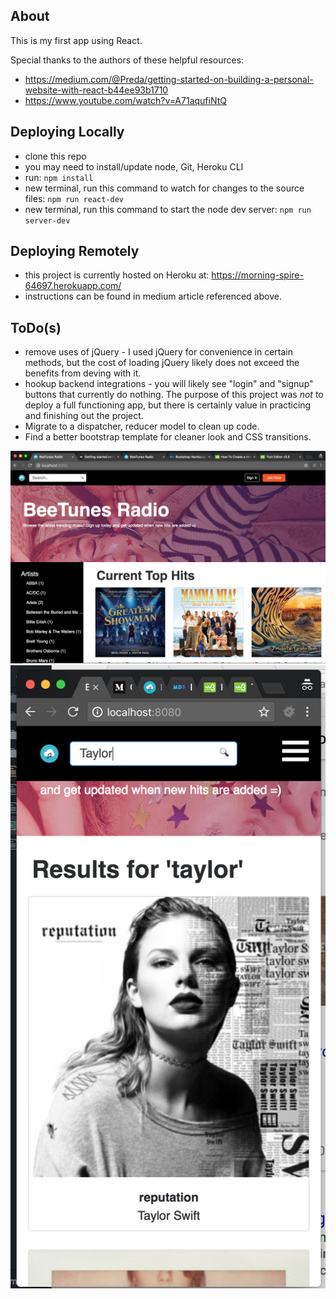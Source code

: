 About
-----------------------------------
This is my first app using React.

Special thanks to the authors of these helpful resources:
  * https://medium.com/@Preda/getting-started-on-building-a-personal-website-with-react-b44ee93b1710
  * https://www.youtube.com/watch?v=A71aqufiNtQ


Deploying Locally
-----------------------------------
- clone this repo
- you may need to install/update node, Git, Heroku CLI
- run: ```npm install```
- new terminal, run this command to watch for changes to the source files: ```npm run react-dev```
- new terminal, run this command to start the node dev server: ```npm run server-dev```

Deploying Remotely
-----------------------------------
- this project is currently hosted on Heroku at: https://morning-spire-64697.herokuapp.com/
- instructions can be found in medium article referenced above.

ToDo(s)
-----------------------------------
- remove uses of jQuery - I used jQuery for convenience in certain methods, but the cost of loading jQuery likely does not exceed the benefits from deving with it.
- hookup backend integrations - you will likely see "login" and "signup" buttons that currently do nothing. The purpose of this project was *not* to deploy a full functioning app, but there is certainly value in practicing and finishing out the project.
- Migrate to a dispatcher, reducer model to clean up code.
- Find a better bootstrap template for cleaner look and CSS transitions.

![Desktop](https://raw.githubusercontent.com/addy5/learn-react/master/desktop.png "Desktop Demo Diagram")
![Mobile](https://raw.githubusercontent.com/addy5/learn-react/master/mobile.png "Mobile Demo Diagram")
